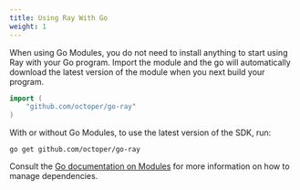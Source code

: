 ```yaml
---
title: Using Ray With Go
weight: 1
---
```


When using Go Modules, you do not need to install anything to start using Ray with your Go program. Import the module
and the go will automatically download the latest version of the module when you next build your program.

```go
import (
    "github.com/octoper/go-ray"
)
```

With or without Go Modules, to use the latest version of the SDK, run:

`go get github.com/octoper/go-ray`

Consult the [Go documentation on Modules](https://github.com/golang/go/wiki/Modules#how-to-upgrade-and-downgrade-dependencies) for more information on how to manage dependencies.
